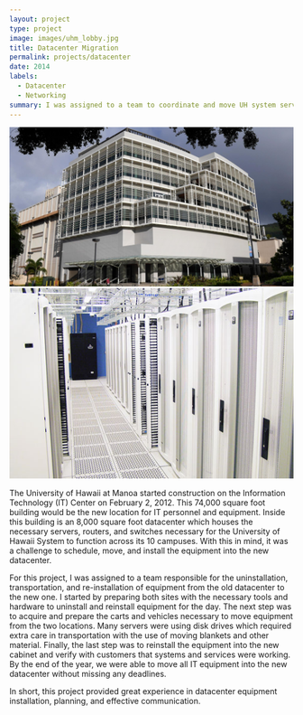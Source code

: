 ```yaml
---
layout: project
type: project
image: images/uhm_lobby.jpg
title: Datacenter Migration
permalink: projects/datacenter
date: 2014
labels:
  - Datacenter
  - Networking
summary: I was assigned to a team to coordinate and move UH system servers to the newly built University IT building.
---
```


<div class="ui small rounded images">
  <img class="ui image" src="../images/uhm_itc.jpg">
  <img class="ui image" src="../images/uhm_datacenter.jpg">
</div>


The University of Hawaii at Manoa started construction on the Information Technology (IT) Center on February 2, 2012. This 74,000 square foot building would be the new location for IT personnel and equipment. Inside this building is an 8,000 square foot datacenter which houses the necessary servers, routers, and switches necessary for the University of Hawaii System to function across its 10 campuses. With this in mind, it was a challenge to schedule, move, and install the equipment into the new datacenter.

For this project, I was assigned to a team responsible for the uninstallation, transportation, and re-installation of equipment from the old datacenter to the new one. I started by preparing both sites with the necessary tools and hardware to uninstall and reinstall equipment for the day. The next step was to acquire and prepare the carts and vehicles necessary to move equipment from the two locations. Many servers were using disk drives which required extra care in transportation with the use of moving blankets and other material. Finally, the last step was to reinstall the equipment into the new cabinet and verify with customers that systems and services were working. By the end of the year, we were able to move all IT equipment into the new datacenter without missing any deadlines.

In short, this project provided great experience in datacenter equipment installation, planning, and effective communication.

